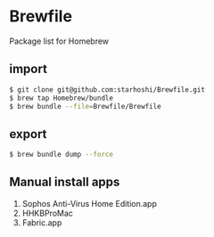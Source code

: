 Brewfile
========

Package list for Homebrew

## import

```sh
$ git clone git@github.com:starhoshi/Brewfile.git
$ brew tap Homebrew/bundle
$ brew bundle --file=Brewfile/Brewfile
```

## export

```sh
$ brew bundle dump --force
```

## Manual install apps

1. Sophos Anti-Virus Home Edition.app
3. HHKBProMac
7. Fabric.app

